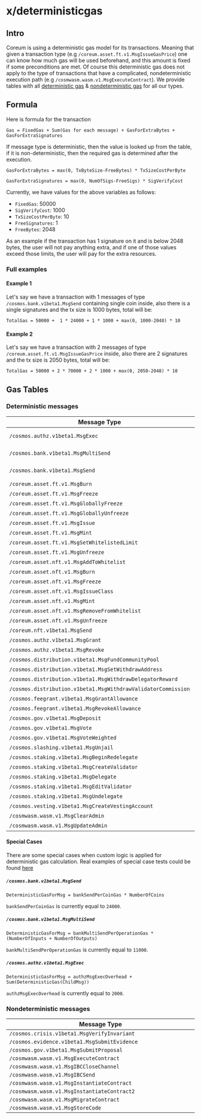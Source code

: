 [//]: # (GENERATED DOC.)
[//]: # (DO NOT EDIT MANUALLY!!!)

# x/deterministicgas

## Intro

Coreum is using a deterministic gas model for its transactions. Meaning that given a transaction type (e.g
`/coreum.asset.ft.v1.MsgIssueGasPrice`) one can know how much gas will be used beforehand, and this amount is fixed if some
preconditions are met. Of course this deterministic gas does not apply to the type of transactions that have a
complicated, nondeterministic execution path (e.g `/cosmwasm.wasm.v1.MsgExecuteContract`). We provide tables with all
[deterministic gas](#deterministic-messages) & [nondeterministic gas](#nondeterministic-messages) for all our types.

## Formula

Here is formula for the transaction

`
Gas = FixedGas + Sum(Gas for each message) + GasForExtraBytes + GasForExtraSignatures
`

If message type is deterministic, then the value is looked up from the table, if it is non-deterministic, then the
required gas is determined after the execution.

`
GasForExtraBytes = max(0, TxByteSize-FreeBytes) * TxSizeCostPerByte
`

`
GasForExtraSignatures = max(0, NumOfSigs-FreeSigs) * SigVerifyCost
`

Currently, we have values for the above variables as follows:

- `FixedGas`: 50000
- `SigVerifyCost`: 1000
- `TxSizeCostPerByte`: 10
- `FreeSignatures`: 1
- `FreeBytes`: 2048

As an example if the transaction has 1 signature on it and is below
2048 bytes, the user will not pay anything extra, and if one of those values exceed those limits, the user will pay for
the extra resources.

### Full examples

#### Example 1
Let's say we have a transaction with 1 messages of type
`/cosmos.bank.v1beta1.MsgSend` containing single coin inside, also there is a single
signatures and the tx size is 1000 bytes, total will be:

`
TotalGas = 50000 +  1 * 24000 + 1 * 1000 + max(0, 1000-2048) * 10
`

#### Example 2
Let's say we have a transaction with 2 messages of type
`/coreum.asset.ft.v1.MsgIssueGasPrice` inside, also there are 2
signatures and the tx size is 2050 bytes, total will be:

`
TotalGas = 50000 + 2 * 70000 + 2 * 1000 + max(0, 2050-2048) * 10
`

## Gas Tables

### Deterministic messages

| Message Type | Gas |
|--------------|-----|
| `/cosmos.authz.v1beta1.MsgExec                               ` | [special case](#special-cases) |
| `/cosmos.bank.v1beta1.MsgMultiSend                           ` | [special case](#special-cases) |
| `/cosmos.bank.v1beta1.MsgSend                                ` | [special case](#special-cases) |
| `/coreum.asset.ft.v1.MsgBurn                                 ` | 23000                          |
| `/coreum.asset.ft.v1.MsgFreeze                               ` | 5000                           |
| `/coreum.asset.ft.v1.MsgGloballyFreeze                       ` | 5000                           |
| `/coreum.asset.ft.v1.MsgGloballyUnfreeze                     ` | 2500                           |
| `/coreum.asset.ft.v1.MsgIssue                                ` | 70000                          |
| `/coreum.asset.ft.v1.MsgMint                                 ` | 11000                          |
| `/coreum.asset.ft.v1.MsgSetWhitelistedLimit                  ` | 5000                           |
| `/coreum.asset.ft.v1.MsgUnfreeze                             ` | 2500                           |
| `/coreum.asset.nft.v1.MsgAddToWhitelist                      ` | 7000                           |
| `/coreum.asset.nft.v1.MsgBurn                                ` | 16000                          |
| `/coreum.asset.nft.v1.MsgFreeze                              ` | 7000                           |
| `/coreum.asset.nft.v1.MsgIssueClass                          ` | 16000                          |
| `/coreum.asset.nft.v1.MsgMint                                ` | 39000                          |
| `/coreum.asset.nft.v1.MsgRemoveFromWhitelist                 ` | 3500                           |
| `/coreum.asset.nft.v1.MsgUnfreeze                            ` | 5000                           |
| `/coreum.nft.v1beta1.MsgSend                                 ` | 16000                          |
| `/cosmos.authz.v1beta1.MsgGrant                              ` | 7000                           |
| `/cosmos.authz.v1beta1.MsgRevoke                             ` | 2500                           |
| `/cosmos.distribution.v1beta1.MsgFundCommunityPool           ` | 15000                          |
| `/cosmos.distribution.v1beta1.MsgSetWithdrawAddress          ` | 5000                           |
| `/cosmos.distribution.v1beta1.MsgWithdrawDelegatorReward     ` | 65000                          |
| `/cosmos.distribution.v1beta1.MsgWithdrawValidatorCommission ` | 22000                          |
| `/cosmos.feegrant.v1beta1.MsgGrantAllowance                  ` | 10000                          |
| `/cosmos.feegrant.v1beta1.MsgRevokeAllowance                 ` | 2500                           |
| `/cosmos.gov.v1beta1.MsgDeposit                              ` | 52000                          |
| `/cosmos.gov.v1beta1.MsgVote                                 ` | 7000                           |
| `/cosmos.gov.v1beta1.MsgVoteWeighted                         ` | 9000                           |
| `/cosmos.slashing.v1beta1.MsgUnjail                          ` | 25000                          |
| `/cosmos.staking.v1beta1.MsgBeginRedelegate                  ` | 142000                         |
| `/cosmos.staking.v1beta1.MsgCreateValidator                  ` | 76000                          |
| `/cosmos.staking.v1beta1.MsgDelegate                         ` | 69000                          |
| `/cosmos.staking.v1beta1.MsgEditValidator                    ` | 13000                          |
| `/cosmos.staking.v1beta1.MsgUndelegate                       ` | 112000                         |
| `/cosmos.vesting.v1beta1.MsgCreateVestingAccount             ` | 25000                          |
| `/cosmwasm.wasm.v1.MsgClearAdmin                             ` | 6500                           |
| `/cosmwasm.wasm.v1.MsgUpdateAdmin                            ` | 8000                           |


#### Special Cases

There are some special cases when custom logic is applied for deterministic gas calculation.
Real examples of special case tests could be found [here](https://github.com/CoreumFoundation/coreum/blob/master/x/deterministicgas/config_test.go#L168)

##### `/cosmos.bank.v1beta1.MsgSend`

`DeterministicGasForMsg = bankSendPerCoinGas * NumberOfCoins`

`bankSendPerCoinGas` is currently equal to `24000`.

##### `/cosmos.bank.v1beta1.MsgMultiSend`

`DeterministicGasForMsg = bankMultiSendPerOperationGas * (NumberOfInputs + NumberOfOutputs)`

`bankMultiSendPerOperationGas` is currently equal to `11000`.

##### `/cosmos.authz.v1beta1.MsgExec`

`DeterministicGasForMsg = authzMsgExecOverhead + Sum(DeterministicGas(ChildMsg))`

`authzMsgExecOverhead` is currently equal to `2000`.

### Nondeterministic messages

| Message Type |
|--------------|
| `/cosmos.crisis.v1beta1.MsgVerifyInvariant                   ` |
| `/cosmos.evidence.v1beta1.MsgSubmitEvidence                  ` |
| `/cosmos.gov.v1beta1.MsgSubmitProposal                       ` |
| `/cosmwasm.wasm.v1.MsgExecuteContract                        ` |
| `/cosmwasm.wasm.v1.MsgIBCCloseChannel                        ` |
| `/cosmwasm.wasm.v1.MsgIBCSend                                ` |
| `/cosmwasm.wasm.v1.MsgInstantiateContract                    ` |
| `/cosmwasm.wasm.v1.MsgInstantiateContract2                   ` |
| `/cosmwasm.wasm.v1.MsgMigrateContract                        ` |
| `/cosmwasm.wasm.v1.MsgStoreCode                              ` |


[//]: # (GENERATED DOC.)
[//]: # (DO NOT EDIT MANUALLY!!!)
